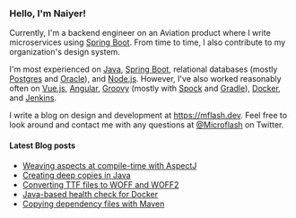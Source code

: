 ### Hello, I'm Naiyer!

Currently, I'm a backend engineer on an Aviation product where I write microservices using [Spring Boot](https://spring.io/projects/spring-boot). From time to time, I also contribute to my organization's design system.

I'm most experienced on [Java](https://openjdk.java.net/), [Spring Boot](https://spring.io/projects/spring-boot), relational databases (mostly [Postgres](https://www.postgresql.org/) and [Oracle](https://www.oracle.com/database/)), and [Node.js](https://nodejs.org/en/). However, I've also worked reasonably often on [Vue.js](https://vuejs.org/), [Angular](https://angular.io/), [Groovy](https://groovy-lang.org/) (mostly with [Spock](https://github.com/spockframework/spock) and [Gradle](https://gradle.org/)), [Docker](https://www.docker.com/), and [Jenkins](https://www.jenkins.io/).

I write a blog on design and development at <https://mflash.dev>. Feel free to look around and contact me with any questions at [@Microflash](https://www.twitter.com/Microflash) on Twitter.

#### Latest Blog posts

<!-- BLOG-POST-LIST:START -->
- [Weaving aspects at compile-time with AspectJ](https://mflash.dev/blog/2021/10/10/weaving-aspects-at-compile-time-with-aspectj/)
- [Creating deep copies in Java](https://mflash.dev/blog/2021/06/19/creating-deep-copies-in-java/)
- [Converting TTF files to WOFF and WOFF2](https://mflash.dev/blog/2021/04/14/converting-ttf-files-to-woff-and-woff2/)
- [Java-based health check for Docker](https://mflash.dev/blog/2021/03/01/java-based-health-check-for-docker/)
- [Copying dependency files with Maven](https://mflash.dev/blog/2021/02/28/copying-dependency-files-with-maven/)
<!-- BLOG-POST-LIST:END -->
